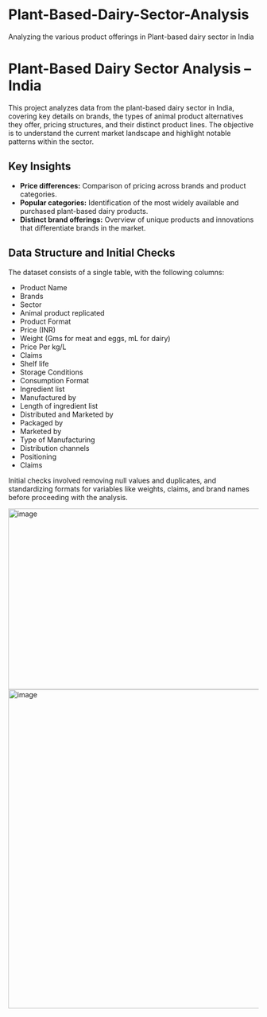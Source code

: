 # Plant-Based-Dairy-Sector-Analysis
Analyzing the various product offerings in Plant-based dairy sector in India

# Plant-Based Dairy Sector Analysis – India

This project analyzes data from the plant-based dairy sector in India, covering key details on brands, the types of animal product alternatives they offer, pricing structures, and their distinct product lines. The objective is to understand the current market landscape and highlight notable patterns within the sector.

## Key Insights

- **Price differences:** Comparison of pricing across brands and product categories.  
- **Popular categories:** Identification of the most widely available and purchased plant-based dairy products.  
- **Distinct brand offerings:** Overview of unique products and innovations that differentiate brands in the market.


## Data Structure and Initial Checks

The dataset consists of a single table, with the following columns:

- Product Name  
- Brands  
- Sector  
- Animal product replicated  
- Product Format  
- Price (INR)  
- Weight (Gms for meat and eggs, mL for dairy)  
- Price Per kg/L  
- Claims  
- Shelf life  
- Storage Conditions  
- Consumption Format  
- Ingredient list  
- Manufactured by  
- Length of ingredient list  
- Distributed and Marketed by  
- Packaged by  
- Marketed by  
- Type of Manufacturing  
- Distribution channels  
- Positioning  
- Claims  

Initial checks involved removing null values and duplicates, and standardizing formats for variables like weights, claims, and brand names before proceeding with the analysis.

<img width="681" height="364" alt="image" src="https://github.com/user-attachments/assets/590d0ba2-eea9-4cf9-8763-aa1ac18006b2" />

<img width="1349" height="642" alt="image" src="https://github.com/user-attachments/assets/160cffe7-ee84-4c19-a675-f3b1e81f7f51" />


